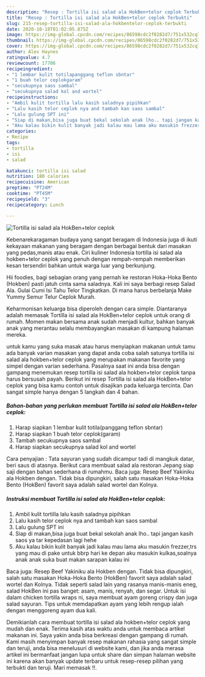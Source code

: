 ```yaml
---
description: "Resep : Tortilla isi salad ala HokBen+telor ceplok Terbukti"
title: "Resep : Tortilla isi salad ala HokBen+telor ceplok Terbukti"
slug: 215-resep-tortilla-isi-salad-ala-hokbentelor-ceplok-terbukti
date: 2020-10-18T01:02:05.875Z
image: https://img-global.cpcdn.com/recipes/86598cdc2f0282d7/751x532cq70/tortilla-isi-salad-ala-hokbentelor-ceplok-foto-resep-utama.jpg
thumbnail: https://img-global.cpcdn.com/recipes/86598cdc2f0282d7/751x532cq70/tortilla-isi-salad-ala-hokbentelor-ceplok-foto-resep-utama.jpg
cover: https://img-global.cpcdn.com/recipes/86598cdc2f0282d7/751x532cq70/tortilla-isi-salad-ala-hokbentelor-ceplok-foto-resep-utama.jpg
author: Alex Haynes
ratingvalue: 4.7
reviewcount: 17706
recipeingredient:
- "1 lembar kulit totilapanggang teflon sbntar"
- "1 buah telor ceplokgaram"
- "secukupnya saos sambal"
- "secukupnya salad kol and wortel"
recipeinstructions:
- "Ambil kulit tortilla lalu kasih saladnya pipihkan"
- "Lalu kasih telor ceplok nya and tambah kan saos sambal"
- "Lalu gulung SPT ini"
- "Siap di makan,bisa juga buat bekal sekolah anak lho.. tapi jangan kasih saos ya tar kepedasan lagi hehe"
- "Aku kalau bikin kulit banyak jadi kalau mau lama aku masukin frezzer,trs yang mau di pake untuk bbrp hari ke depan aku masukin kulkas,soalnya anak anak suka buat makan sarapan kalau ini"
categories:
- Recipe
tags:
- tortilla
- isi
- salad

katakunci: tortilla isi salad 
nutrition: 180 calories
recipecuisine: American
preptime: "PT24M"
cooktime: "PT45M"
recipeyield: "3"
recipecategory: Lunch

---
```



![Tortilla isi salad ala HokBen+telor ceplok](https://img-global.cpcdn.com/recipes/86598cdc2f0282d7/751x532cq70/tortilla-isi-salad-ala-hokbentelor-ceplok-foto-resep-utama.jpg)

Kebenarekaragaman budaya yang sangat beragam di Indonesia juga di ikuti kekayaan makanan yang beragam dengan berbagai bentuk dari masakan yang pedas,manis atau enak. Ciri kuliner Indonesia tortilla isi salad ala hokben+telor ceplok yang penuh dengan rempah-rempah memberikan kesan tersendiri bahkan untuk warga luar yang berkunjung.


Hii foodies, bagi sebagian orang yang pernah ke restoran Hoka-Hoka Bento (Hokben) pasti jatuh cinta sama saladnya. Kali ini saya berbagi resep Salad Ala. Gulai Cumi Isi Tahu Telor Tingkatkan. Di mana harus berbelanja Make Yummy Semur Telur Ceplok Murah.

Keharmonisan keluarga bisa diperoleh dengan cara simple. Diantaranya adalah memasak Tortilla isi salad ala HokBen+telor ceplok untuk orang di rumah. Momen makan bersama anak sudah menjadi kultur, bahkan banyak anak yang merantau selalu membayangkan masakan di kampung halaman mereka.

untuk kamu yang suka masak atau harus menyiapkan makanan untuk tamu ada banyak varian masakan yang dapat anda coba salah satunya tortilla isi salad ala hokben+telor ceplok yang merupakan makanan favorite yang simpel dengan varian sederhana. Pasalnya saat ini anda bisa dengan gampang menemukan resep tortilla isi salad ala hokben+telor ceplok tanpa harus bersusah payah.
Berikut ini resep Tortilla isi salad ala HokBen+telor ceplok yang bisa kamu contoh untuk disajikan pada keluarga tercinta. Dan sangat simple hanya dengan 5 langkah dan 4 bahan.


<!--inarticleads1-->

##### Bahan-bahan yang perlukan membuat Tortilla isi salad ala HokBen+telor ceplok:

1. Harap siapkan 1 lembar kulit totila(panggang teflon sbntar)
1. Harap siapkan 1 buah telor ceplok(garam)
1. Tambah secukupnya saos sambal
1. Harap siapkan secukupnya salad kol and wortel


Cara penyajian : Tata sayuran yang sudah dicampur tadi di mangkuk datar, beri saus di atasnya. Berikut cara membuat salad ala restoran Jepang siap saji dengan bahan sederhana di rumahmu. Baca juga: Resep Beef Yakiniku ala Hokben dengan. Tidak bisa dipungkiri, salah satu masakan Hoka-Hoka Bento (HokBen) favorit saya adalah salad wortel dan Kolnya. 

<!--inarticleads2-->

##### Instruksi membuat  Tortilla isi salad ala HokBen+telor ceplok:

1. Ambil kulit tortilla lalu kasih saladnya pipihkan
1. Lalu kasih telor ceplok nya and tambah kan saos sambal
1. Lalu gulung SPT ini
1. Siap di makan,bisa juga buat bekal sekolah anak lho.. tapi jangan kasih saos ya tar kepedasan lagi hehe
1. Aku kalau bikin kulit banyak jadi kalau mau lama aku masukin frezzer,trs yang mau di pake untuk bbrp hari ke depan aku masukin kulkas,soalnya anak anak suka buat makan sarapan kalau ini


Baca juga: Resep Beef Yakiniku ala Hokben dengan. Tidak bisa dipungkiri, salah satu masakan Hoka-Hoka Bento (HokBen) favorit saya adalah salad wortel dan Kolnya. Tidak seperti salad lain yang rasanya manis-manis eneg, salad HokBen ini pas banget: asam, manis, renyah, dan segar. Untuk isi dalam chicken tortilla wraps ni, saya membuat ayam goreng crispy dan juga salad sayuran. Tips untuk memdapatkan ayam yang lebih rengup ialah dengan menggoreng ayam dua kali. 

Demikianlah cara membuat tortilla isi salad ala hokben+telor ceplok yang mudah dan enak. Terima kasih atas waktu anda untuk membaca artikel makanan ini. Saya yakin anda bisa berkreasi dengan gampang di rumah. Kami masih menyimpan banyak resep makanan rahasia yang sangat simple dan teruji, anda bisa menelusuri di website kami, dan jika anda merasa artikel ini bermanfaat jangan lupa untuk share dan simpan halaman website ini karena akan banyak update terbaru untuk resep-resep pilihan yang terbukti dan teruji. Mari memasak !!. 
